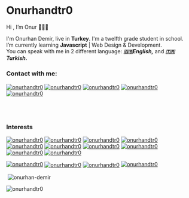 # Onurhandtr0
Hi , I’m Onur 👨🏻‍💻

I'm Onurhan Demir, live in **Turkey**. I'm a twelfth grade student in school.   
I’m currently learning **Javascript** | Web Design & Development. <br/>
You can speak with me in 2 different language: ***🇬🇧English,***  and ***🇹🇷Turkish.***

### Contact with me:
<a href="https://www.instagram.com/onurhandtr0/" target="blank"><img align="center" src="https://img.shields.io/badge/Instagram%20-%23E4405F.svg?&style=for-the-badge&logo=Instagram&logoColor=white" alt="onurhandtr0"/></a>
<a href="https://www.facebook.com/onurhan.demir.180/" target="blank"><img align="center" src="https://img.shields.io/badge/Facebook%20-%230077B5.svg?&style=for-the-badge&logo=Facebook&logoColor=white" alt="onurhandtr0"/></a> 
<a href="https://twitter.com/Onurhandtr1" target="blank"><img align="center" src="https://img.shields.io/badge/Twitter%20-%231DA1F2.svg?&style=for-the-badge&logo=Twitter&logoColor=white" alt="onurhandtr0"/></a>
<a href="https://www.linkedin.com/in/onurhan-demir-a682b41a6/" target="blank"><img align="center" src="https://img.shields.io/badge/linkedin%20-%230077B5.svg?&style=for-the-badge&logo=linkedin&logoColor=white" alt="onurhandtr0"/></a>
<a href="mailto:onurhandtr@gmail.com?subject=test%20subject&body=test%20body" target="blank"><img align="center" src="https://img.shields.io/badge/Gmail%20-%23323330.svg?&style=for-the-badge&logo=Gmail&logoColor=red" alt="onurhandtr0"/></a>
</p>

<br>
<br>

### Interests
<a href="https://www.w3schools.com/html/" target="blank"><img src="https://img.shields.io/badge/html5%20-%23E34F26.svg?&style=for-the-badge&logo=html5&logoColor=white" alt="onurhandtr0"/></a>
<a href="https://www.w3schools.com/css/" target="blank"><img src="https://img.shields.io/badge/css3%20-%231572B6.svg?&style=for-the-badge&logo=css3&logoColor=white" alt="onurhandtr0"/></a>
<a href="https://tailwindcss.com/" target="blank"><img src="https://img.shields.io/badge/tailwindcss%20-%2338B2AC.svg?&style=for-the-badge&logo=tailwind-css&logoColor=white" alt="onurhandtr0"/></a>
<a href="https://sass-lang.com/" target="blank"><img src="https://img.shields.io/badge/SASS%20-hotpink.svg?&style=for-the-badge&logo=SASS&logoColor=white" alt="onurhandtr0"/></a>
<a href="https://getbootstrap.com/docs/4.5/getting-started/introduction/" target="blank"><img src="https://img.shields.io/badge/bootstrap%20-%23563D7C.svg?&style=for-the-badge&logo=bootstrap&logoColor=white" alt="onurhandtr0"/></a>
<a href="https://www.w3schools.com/js/" target="blank"><img src="https://img.shields.io/badge/javascript%20-%23323330.svg?&style=for-the-badge&logo=javascript&logoColor=%23F7DF1E" alt="onurhandtr0"/></a>
<a href="https://jquery.com/" target="blank"><img src="https://img.shields.io/badge/jquery%20-%230769AD.svg?&style=for-the-badge&logo=jquery&logoColor=white" alt="onurhandtr0"/></a>
<a href="https://vuejs.org/" target="blank"><img src="https://img.shields.io/badge/vuejs%20-%2335495e.svg?&style=for-the-badge&logo=vue.js&logoColor=%234FC08D" alt="onurhandtr0"/></a>
<a href="https://angular.io/" target="blank"><img src="https://img.shields.io/badge/angular%20-%23DD0031.svg?&style=for-the-badge&logo=angular&logoColor=white" alt="onurhandtr0"/></a>
<a href="https://angularjs.org/" target="blank"><img src="https://img.shields.io/badge/angular.js%20-%23E23237.svg?&style=for-the-badge&logo=angularjs&logoColor=white" alt="onurhandtr0"/></a>

<a href="https://angularjs.org/" target="blank"><img src="https://img.shields.io/badge/webpack%20-%238DD6F9.svg?&style=for-the-badge&logo=webpack&logoColor=black" alt="onurhandtr0"/></a>
<a href="https://code.visualstudio.com" target="blank"><img align="center" src="https://img.shields.io/badge/vs code%20-%2300599C.svg?&style=for-the-badge&logo=visual-studio-code&logoColor=white" alt="onurhandtr0"/></a> 
<a href="https://www.adobe.com/tr/products/xd.html" target="blank"><img align="center" src="https://img.shields.io/badge/Adobe xd%20-%23FF26BE.svg?&style=for-the-badge&logo=adobe%20xd&logoColor=white" alt="onurhandtr0"/></a>
<a href="https://www.adobe.com/tr/products/xd.html" target="blank"><img src="https://img.shields.io/badge/git%20-%23F05033.svg?&style=for-the-badge&logo=git&logoColor=white" alt="onurhandtr0"/></a> 

<p>&nbsp;<img align="center" src="https://github-readme-stats.vercel.app/api?username=onurhandtr0&show_icons=true" alt="onurhan-demir" /></p>
<p align="left"> <img src="https://komarev.com/ghpvc/?username=onurhandtr0" alt="onurhandtr0" /></p>

